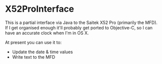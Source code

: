 X52ProInterface
===============

This is a partial interface via Java to the Saitek X52 Pro (primarily the MFD). If I get organised enough it'll probably get ported to Objective-C, so I can have an accurate clock when I'm in OS X.

At present you can use it to:

* Update the date & time values
* Write text to the MFD
